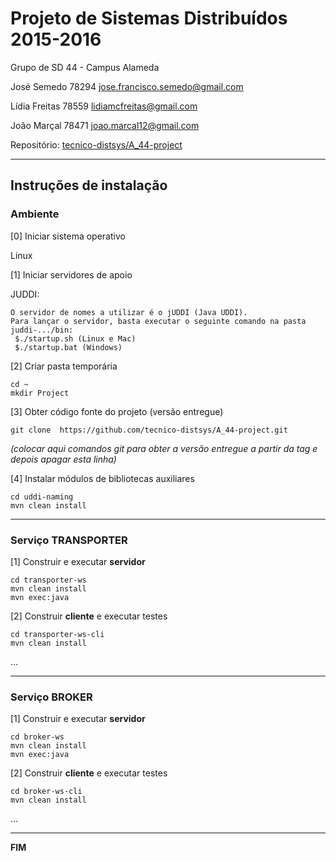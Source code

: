 # Projeto de Sistemas Distribuídos 2015-2016 #

Grupo de SD 44 - Campus Alameda

José Semedo   78294 jose.francisco.semedo@gmail.com

Lídia Freitas 78559 lidiamcfreitas@gmail.com

João Marçal   78471 joao.marcal12@gmail.com


Repositório:
[tecnico-distsys/A_44-project](https://github.com/tecnico-distsys/A_44-project)

-------------------------------------------------------------------------------

## Instruções de instalação 


### Ambiente

[0] Iniciar sistema operativo

Linux


[1] Iniciar servidores de apoio

JUDDI:
```
O servidor de nomes a utilizar é o jUDDI (Java UDDI).
Para lançar o servidor, basta executar o seguinte comando na pasta juddi-.../bin:
 $./startup.sh (Linux e Mac)
 $./startup.bat (Windows)
```


[2] Criar pasta temporária

```
cd ~
mkdir Project
```


[3] Obter código fonte do projeto (versão entregue)

```
git clone  https://github.com/tecnico-distsys/A_44-project.git
```
*(colocar aqui comandos git para obter a versão entregue a partir da tag e depois apagar esta linha)*


[4] Instalar módulos de bibliotecas auxiliares

```
cd uddi-naming
mvn clean install
```

-------------------------------------------------------------------------------

### Serviço TRANSPORTER

[1] Construir e executar **servidor**

```
cd transporter-ws
mvn clean install
mvn exec:java
```

[2] Construir **cliente** e executar testes

```
cd transporter-ws-cli
mvn clean install
```

...


-------------------------------------------------------------------------------

### Serviço BROKER

[1] Construir e executar **servidor**

```
cd broker-ws
mvn clean install
mvn exec:java
```


[2] Construir **cliente** e executar testes

```
cd broker-ws-cli
mvn clean install
```

...

-------------------------------------------------------------------------------
**FIM**

